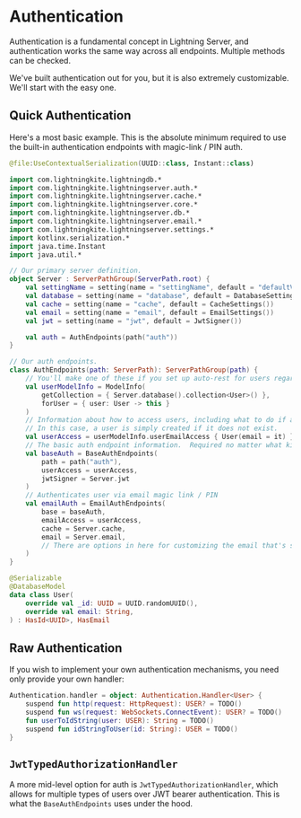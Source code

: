 # Authentication

Authentication is a fundamental concept in Lightning Server, and authentication works the same way across all endpoints.  Multiple methods can be checked.

We've built authentication out for you, but it is also extremely customizable.  We'll start with the easy one.

## Quick Authentication

Here's a most basic example.  This is the absolute minimum required to use the built-in authentication endpoints with magic-link / PIN auth.

```kotlin
@file:UseContextualSerialization(UUID::class, Instant::class)

import com.lightningkite.lightningdb.*
import com.lightningkite.lightningserver.auth.*
import com.lightningkite.lightningserver.cache.*
import com.lightningkite.lightningserver.core.*
import com.lightningkite.lightningserver.db.*
import com.lightningkite.lightningserver.email.*
import com.lightningkite.lightningserver.settings.*
import kotlinx.serialization.*
import java.time.Instant
import java.util.*

// Our primary server definition.
object Server : ServerPathGroup(ServerPath.root) {
    val settingName = setting(name = "settingName", default = "defaultValue")
    val database = setting(name = "database", default = DatabaseSettings())
    val cache = setting(name = "cache", default = CacheSettings())
    val email = setting(name = "email", default = EmailSettings())
    val jwt = setting(name = "jwt", default = JwtSigner())

    val auth = AuthEndpoints(path("auth"))
}

// Our auth endpoints.
class AuthEndpoints(path: ServerPath): ServerPathGroup(path) {
    // You'll make one of these if you set up auto-rest for users regardless.
    val userModelInfo = ModelInfo(
        getCollection = { Server.database().collection<User>() },
        forUser = { user: User -> this }
    )
    // Information about how to access users, including what to do if a user is not found using a certain email.
    // In this case, a user is simply created if it does not exist.
    val userAccess = userModelInfo.userEmailAccess { User(email = it) }
    // The basic auth endpoint information.  Required no matter what kind of authentication you're doing.
    val baseAuth = BaseAuthEndpoints(
        path = path("auth"),
        userAccess = userAccess,
        jwtSigner = Server.jwt
    )
    // Authenticates user via email magic link / PIN
    val emailAuth = EmailAuthEndpoints(
        base = baseAuth,
        emailAccess = userAccess,
        cache = Server.cache,
        email = Server.email,
        // There are options in here for customizing the email that's sent, as well as what kinds of PINs are generated.
    )
}

@Serializable
@DatabaseModel
data class User(
    override val _id: UUID = UUID.randomUUID(),
    override val email: String,
) : HasId<UUID>, HasEmail
```

## Raw Authentication

If you wish to implement your own authentication mechanisms, you need only provide your own handler:

```kotlin
Authentication.handler = object: Authentication.Handler<User> {
    suspend fun http(request: HttpRequest): USER? = TODO()
    suspend fun ws(request: WebSockets.ConnectEvent): USER? = TODO()
    fun userToIdString(user: USER): String = TODO()
    suspend fun idStringToUser(id: String): USER = TODO()
}
```

## `JwtTypedAuthorizationHandler`

A more mid-level option for auth is `JwtTypedAuthorizationHandler`, which allows for multiple types of users over JWT bearer authentication.  This is what the `BaseAuthEndpoints` uses under the hood.

